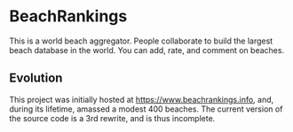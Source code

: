 # BeachRankings
This is a world beach aggregator. People collaborate to build the largest beach database in the world. You can add, rate, and comment on beaches.

## Evolution
This project was initially hosted at https://www.beachrankings.info, and, during its lifetime, amassed a modest 400 beaches.
The current version of the source code is a 3rd rewrite, and is thus incomplete.
